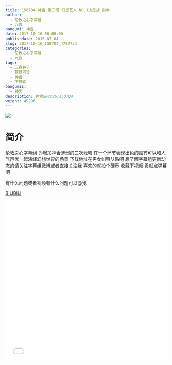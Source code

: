 ```yaml
---
title: 150704 神舌 第三回 幻想艺人 NO.1决定战 前半
author: 
  - 伦敦之心字幕组
  - 九條
bangumi: 神舌
date: 2017-10-16 00:00:00
publishdate: 2015-07-04
slug: 2017-10-16_150704_4782733
categories: 
  - 伦敦之心字幕组
  - 九條
tags: 
  - 三森铃子
  - 荻野可铃
  - 神舌
  - 下野紘
bangumis: 
  - 神舌
description: 神舌&#8226;150704
weight: 49296
---
```


![](https://i.imgur.com/fe8CcNH.jpg)

# 简介  
伦敦之心字幕组 为增加神舌薄弱的二次元粉 在一个环节表现出色的嘉宾可以和人气声优一起演绎幻想世界的场景 下载地址在男女纠察队贴吧 想了解字幕组更新动态的请关注字幕组微博或者直接关注我 喜欢的就投个硬币 收藏下视频 贡献点弹幕吧


有什么问题或者视频有什么问题可以@我

  [BILIBILI](https://www.bilibili.com/video/av4782733/)


<div class="vcontainer">  <iframe class='video' src="//www.bilibili.com/blackboard/player.html?cid=7761316&aid=4782733" width="100%" height="500" frameborder="0" allowfullscreen="allowfullscreen"></iframe></div>
